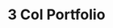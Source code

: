 ---
title:			"3 Col Portfolio"
slug:			3-col-portfolio
src:			/template-overviews/3-col-portfolio
categories:		template portfolios unstyled
description:	"A simple, three column, portfolio page template perfect for showcasing a larger group of projects."
bump:			"A three column portfolio template."
img-src:		/img/templates/3-col-portfolio.jpg
img-desc:		"Free Bootstrap 3 Portfolio Template"
layout:			template-overview

meta-title: "Three Column Portfolio - Free Bootstrap Template"
meta-description: "A three column portfolio page template for Bootstrap 3. All Start Bootstrap templates are free to use and open source."

features:
  - Three column portfolio layout
  - Item heading and description areas

long-description: "3 Col Portfolio is a simple, three column portfolio page grid that is ideal for showcasing a larger group of projects with minor details."

alt-version:		"no"
user-version:		"no"

redirect_from:
  - /3-col-portfolio/
  - /3-col-portfolio.php/
  - /templates/3-col-portfolio.html/
  - /templates/3-col-portfolio.htm/
  - /downloads/3-col-portfolio.zip/
---